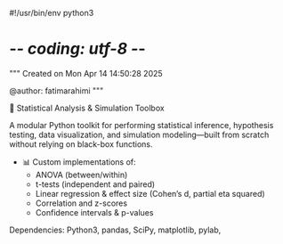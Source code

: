 #!/usr/bin/env python3
# -*- coding: utf-8 -*-
"""
Created on Mon Apr 14 14:50:28 2025

@author: fatimarahimi
"""

🧮 Statistical Analysis & Simulation Toolbox

A modular Python toolkit for performing statistical inference, hypothesis testing, data visualization, and simulation modeling—built from scratch without relying on black-box functions.

- 📊 Custom implementations of:
  - ANOVA (between/within)
  - t-tests (independent and paired)
  - Linear regression & effect size (Cohen’s d, partial eta squared)
  - Correlation and z-scores
  - Confidence intervals & p-values
  
 Dependencies: 
     Python3, pandas, SciPy, matplotlib, pylab, 